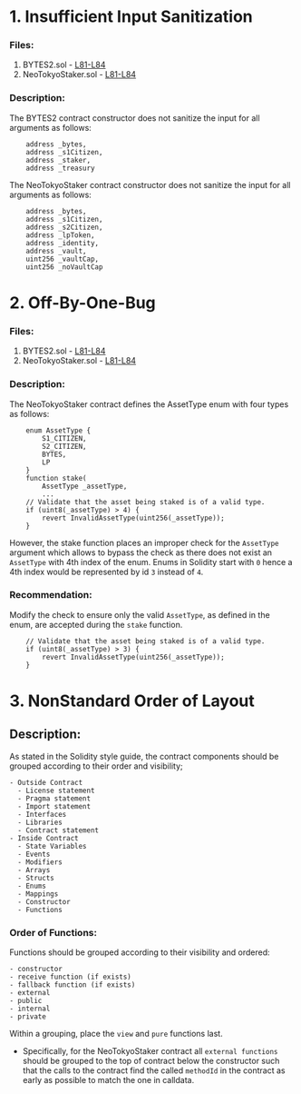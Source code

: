 # 1. Insufficient Input Sanitization
### Files:
1. BYTES2.sol - [L81-L84](https://github.com/code-423n4/2023-03-neotokyo/blob/main/contracts/staking/BYTES2.sol#L81)
2. NeoTokyoStaker.sol - [L81-L84](https://github.com/code-423n4/2023-03-neotokyo/blob/main/contracts/staking/BYTES2.sol#L81)
### Description:
The BYTES2 contract constructor does not sanitize the input for all arguments as follows:
```
    address _bytes,
    address _s1Citizen,
    address _staker,
    address _treasury
```
The NeoTokyoStaker contract constructor does not sanitize the input for all arguments as follows:
```
    address _bytes,
    address _s1Citizen,
    address _s2Citizen,
    address _lpToken,
    address _identity,
    address _vault,
    uint256 _vaultCap,
    uint256 _noVaultCap
```
# 2. Off-By-One-Bug
### Files:
1. BYTES2.sol - [L81-L84](https://github.com/code-423n4/2023-03-neotokyo/blob/main/contracts/staking/BYTES2.sol#L81)
2. NeoTokyoStaker.sol - [L81-L84](https://github.com/code-423n4/2023-03-neotokyo/blob/main/contracts/staking/BYTES2.sol#L81)
### Description:
The NeoTokyoStaker contract defines the AssetType enum with four types as follows:
```
    enum AssetType {
        S1_CITIZEN,
        S2_CITIZEN,
        BYTES,
        LP
    }
    function stake(
        AssetType _assetType,
        ...
    // Validate that the asset being staked is of a valid type.
    if (uint8(_assetType) > 4) {
        revert InvalidAssetType(uint256(_assetType));
    }
```
However, the stake function places an improper check for the `AssetType` argument which allows to bypass the check as there does not exist an `AssetType` with 4th index of the enum. Enums in Solidity start with `0` hence a 4th index would be represented by id `3` instead of `4`.
### Recommendation:
Modify the check to ensure only the valid `AssetType`, as defined in the enum, are accepted during the `stake` function.
```
    // Validate that the asset being staked is of a valid type.
    if (uint8(_assetType) > 3) {
        revert InvalidAssetType(uint256(_assetType));
    }
```
# 3. NonStandard Order of Layout
## Description:
As stated in the Solidity style guide, the contract components should be grouped according to their order and visibility;
```
- Outside Contract
  - License statement
  - Pragma statement
  - Import statement
  - Interfaces
  - Libraries
  - Contract statement
- Inside Contract
  - State Variables
  - Events
  - Modifiers
  - Arrays
  - Structs
  - Enums
  - Mappings
  - Constructor
  - Functions
```
### Order of Functions:
Functions should be grouped according to their visibility and ordered:
```
- constructor
- receive function (if exists)
- fallback function (if exists)
- external
- public
- internal
- private
```
Within a grouping, place the `view` and `pure` functions last.
* Specifically, for the NeoTokyoStaker contract all `external functions` should be grouped to the top of contract below the constructor such that the calls to the contract find the called `methodId` in the contract as early as possible to match the one in calldata.